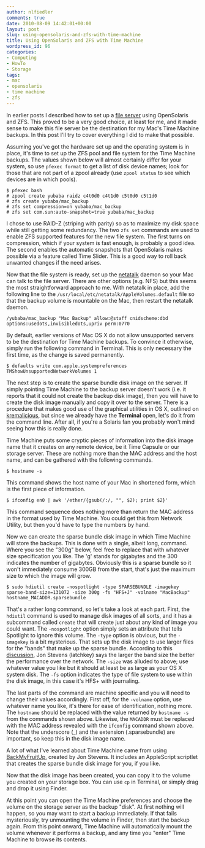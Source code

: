 ```yaml
---
author: nlfiedler
comments: true
date: 2010-08-09 14:42:01+00:00
layout: post
slug: using-opensolaris-and-zfs-with-time-machine
title: Using OpenSolaris and ZFS with Time Machine
wordpress_id: 96
categories:
- Computing
- HowTo
- Storage
tags:
- mac
- opensolaris
- time machine
- zfs
---
```


In earlier posts I described how to set up a [file server](http://cafenate.wordpress.com/2009/07/13/building-a-nas-box/) using OpenSolaris and ZFS. This proved to be a very good choice, at least for me, and it made sense to make this file server be the destination for my Mac's Time Machine backups. In this post I'll try to cover everything I did to make that possible.

Assuming you've got the hardware set up and the operating system is in place, it's time to set up the ZFS pool and file system for the Time Machine backups. The values shown below will almost certainly differ for your system, so use `pfexec format` to get a list of disk device names; look for those that are not part of a zpool already (use `zpool status` to see which devices are in which pools).

    
    $ pfexec bash
    # zpool create yubaba raidz c4t0d0 c4t1d0 c5t0d0 c5t1d0
    # zfs create yubaba/mac_backup
    # zfs set compression=on yubaba/mac_backup
    # zfs set com.sun:auto-snapshot=true yubaba/mac_backup


I chose to use RAID-Z (striping with parity) so as to maximize my disk space while still getting some redundancy. The two `zfs set` commands are used to enable ZFS supported features for the new file system. The first turns on compression, which if your system is fast enough, is probably a good idea. The second enables the automatic snapshots that OpenSolaris makes possible via a feature called Time Slider. This is a good way to roll back unwanted changes if the need arises.

Now that the file system is ready, set up the [netatalk](http://cafenate.wordpress.com/2009/02/08/building-netatalk-on-opensolaris-200811/) daemon so your Mac can talk to the file server. There are other options (e.g. NFS) but this seems the most straightforward approach to me. With netatalk in place, add the following line to the `/usr/local/etc/netatalk/AppleVolumes.default` file so that the backup volume is mountable on the Mac, then restart the netatalk daemon.

    
    /yubaba/mac_backup "Mac Backup" allow:@staff cnidscheme:dbd options:usedots,invisibledots,upriv perm:0770


By default, earlier versions of Mac OS X do not allow unsupported servers to be the destination for Time Machine backups. To convince it otherwise, simply run the following command in Terminal. This is only necessary the first time, as the change is saved permanently.

    
    $ defaults write com.apple.systempreferences TMShowUnsupportedNetworkVolumes 1


The next step is to create the sparse bundle disk image on the server. If simply pointing Time Machine to the backup server doesn't work (i.e. it reports that it could not create the backup disk image), then you will have to create the disk image manually and copy it over to the server. There is a procedure that makes good use of the graphical utilities in OS X, outlined on [kremalicious](http://www.kremalicious.com/2008/06/ubuntu-as-mac-file-server-and-time-machine-volume/), but since we already have the **Terminal** open, let's do it from the command line. After all, if you're a Solaris fan you probably won't mind seeing how this is really done.

Time Machine puts some cryptic pieces of information into the disk image name that it creates on any remote device, be it Time Capsule or our storage server. These are nothing more than the MAC address and the host name, and can be gathered with the following commands.

    
    $ hostname -s


This command shows the host name of your Mac in shortened form, which is the first piece of information.

    
    $ ifconfig en0 | awk '/ether/{gsub(/:/, "", $2); print $2}'


This command sequence does nothing more than return the MAC address in the format used by Time Machine. You could get this from Network Utility, but then you'd have to type the numbers by hand.

Now we can create the sparse bundle disk image in which Time Machine will store the backups. This is done with a single, albeit long, command. Where you see the "300g" below, feel free to replace that with whatever size specification you like. The 'g' stands for gigabytes and the 300 indicates the number of gigabytes. Obviously this is a sparse bundle so it won't immediately consume 300GB from the start, that's just the maximum size to which the image will grow.

    
    $ sudo hdiutil create -nospotlight -type SPARSEBUNDLE -imagekey sparse-band-size=131072 -size 300g -fs "HFS+J" -volname "MacBackup" hostname_MACADDR.sparsebundle


That's a rather long command, so let's take a look at each part. First, the `hdiutil` command is used to manage disk images of all sorts, and it has a subcommand called `create` that will create just about any kind of image you could want. The `-nospotlight` option simply sets an attribute that tells Spotlight to ignore this volume. The `-type` option is obvious, but the `-imagekey` is a bit mysterious. That sets up the disk image to use larger files for the "bands" that make up the sparse bundle. According to this [discussion](http://nslog.com/2008/11/11/formatting_the_drobo_for_time_machine_backups), Jon Stevens (latchkey) says the larger the band size the better the performance over the network. The `-size` was alluded to above; use whatever value you like but it should at least be as large as your OS X system disk. The `-fs` option indicates the type of file system to use within the disk image, in this case it's HFS+ with journaling.

The last parts of the command are machine specific and you will need to change their values accordingly. First off, for the `-volname` option, use whatever name you like, it's there for ease of identification, nothing more. The `hostname` should be replaced with the value returned by `hostname -s` from the commands shown above. Likewise, the `MACADDR` must be replaced with the MAC address revealed with the `ifconfig` command shown above. Note that the underscore (_) and the extension (.sparsebundle) are important, so keep this in the disk image name.

A lot of what I've learned about Time Machine came from using [BackMyFruitUp](http://code.google.com/p/backmyfruitup/), created by Jon Stevens. It includes an AppleScript scriptlet that creates the sparse bundle disk image for you, if you like.

Now that the disk image has been created, you can copy it to the volume you created on your storage box. You can use `cp` in Terminal, or simply drag and drop it using Finder.

At this point you can open the Time Machine preferences and choose the volume on the storage server as the backup "disk". At first nothing will happen, so you may want to start a backup immediately. If that fails mysteriously, try unmounting the volume in Finder, then start the backup again. From this point onward, Time Machine will automatically mount the volume whenever it performs a backup, and any time you "enter" Time Machine to browse its contents.
